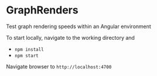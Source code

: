 # GraphRenders
Test graph rendering speeds within an Angular environment

To start locally, navigate to the working directory and<br/>  
- ````npm install````
- ````npm start````<br/>

Navigate browser to ````http://localhost:4700````
